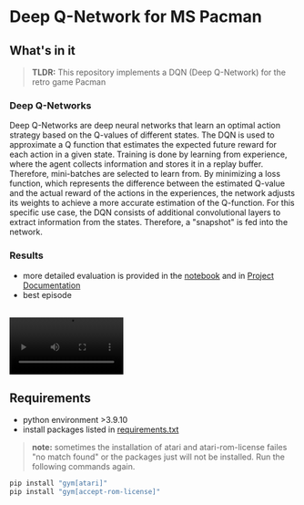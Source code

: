 # Deep Q-Network for MS Pacman

## What's in it
> **TLDR:** This repository implements a DQN (Deep Q-Network) for the retro game Pacman

### Deep Q-Networks
Deep Q-Networks are deep neural networks that learn an optimal action strategy based on the Q-values of different states.
The DQN is used to approximate a Q function that estimates the expected future reward for each action in a given state. Training is done by learning from experience, where the agent collects information and stores it in a replay buffer. Therefore, mini-batches are selected to learn from. By minimizing a loss function, which represents the difference between the estimated Q-value and the actual reward of the actions in the experiences, the network adjusts its weights to achieve a more accurate estimation of the Q-function.
For this specific use case, the DQN consists of additional convolutional layers to extract information from the states. Therefore, a "snapshot" is fed into the network.


### Results
- more detailed evaluation is provided in the [notebook](./pacman.ipynb) and in [Project Documentation]()
- best episode
<br>
<video controls autoplay width="200px" height="auto">
    <source src="videos/rl-video-episode-6.mp4" type="video/mp4" />
</video>

## Requirements
- python environment >3.9.10
- install packages listed in [requirements.txt](./requirements.txt)
> **note:** sometimes the installation of atari and atari-rom-license failes "no match found" or the packages just will not be installed. Run the following commands again.
```bash
pip install "gym[atari]"
pip install "gym[accept-rom-license]"
```